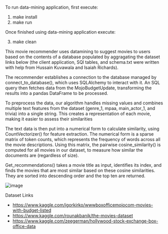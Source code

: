 To run data-mining application, first execute:

1. make install
2. make run

Once finished using data-mining application execute:

3. make clean


This movie recommender uses datamining to suggest movies to users based on the contents of a database populated by aggragating the dataset links below (the client application, SQl tables, and schema.txt were written with help from Hussain Kuvawala and Isaiah Richards).

The recommender establishes a connection to the database managed by connect_to_database(), which uses SQLAlchemy to interact with it. An SQL query then fetches data from the MojoBudgetUpdate, transforming the results into a pandas DataFrame to be processed.

To preprocess the data, our algorithm handles missing values and combines multiple text features from the dataset (genre_1, mpaa, main_actor_1, and trivia) into a single string. This creates a representation of each movie, making it easier to assess their similarities

The text data is then put into a numerical form to calculate similarity, using CountVectorizer() for feature extraction. The numerical form is a sparse matrix of token counts, which represents the frequency of words across all the movie descriptions. Using this matrix, the pairwise cosine_similarity() is computed for all movies in our dataset, to measure how similar the documents are (regardless of size).

Get_recommendations() takes a movie title as input, identifies its index, and finds the movies that are most similar based on these cosine similarities. They are sorted into descending order and the top ten are returned.



![image](https://github.com/DanielT504/Movie-rec-data-miner/assets/62156098/928e3710-29b9-4fd7-a2d8-e11190e17e18)



Dataset Links

- https://www.kaggle.com/igorkirko/wwwboxofficemojocom-movies-with-budget-listed
- https://www.kaggle.com/rounakbanik/the-movies-dataset
- https://www.kaggle.com/zeegerman/hollywood-stock-exchange-box-office-data
